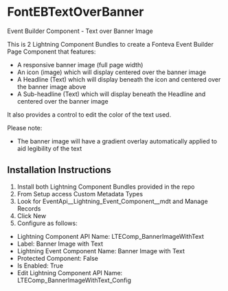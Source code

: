# FontEBTextOverBanner

Event Builder Component - Text over Banner Image

This is 2 Lightning Component Bundles to create a Fonteva Event Builder Page Component that features:
 - A responsive banner image (full page width)
 - An icon (image) which will display centered over the banner image 
 - A Headline (Text) which will display beneath the icon and centered over the banner image above
 - A Sub-headline (Text) which will display beneath the Headline and centered over the banner image
 
It also provides a control to edit the color of the text used.
 
Please note:
 - The banner image will have a gradient overlay automatically applied to aid legibility of the text
  
## Installation Instructions
 1) Install both Lightning Component Bundles provided in the repo
 2) From Setup access Custom Metadata Types
 3) Look for EventApi__Lightning_Event_Component__mdt and Manage Records
 4) Click New
 5) Configure as follows:
  - Lightning Component API Name: LTEComp_BannerImageWithText
  - Label: Banner Image with Text
  - Lightning Event Component Name: Banner Image with Text
  - Protected Component: False
  - Is Enabled: True
  - Edit Lightning Component API Name: LTEComp_BannerImageWithText_Config

